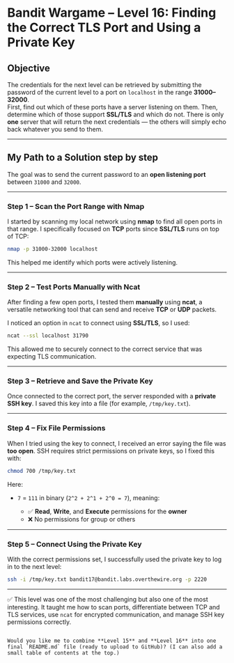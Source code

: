 

# Bandit Wargame – Level 16: Finding the Correct TLS Port and Using a Private Key

## Objective
The credentials for the next level can be retrieved by submitting the password of the current level to a port on `localhost` in the range **31000–32000**.  
First, find out which of these ports have a server listening on them. Then, determine which of those support **SSL/TLS** and which do not. There is only **one** server that will return the next credentials — the others will simply echo back whatever you send to them.

---

## My Path to a Solution step by step

  
The goal was to send the current password to an **open listening port** between `31000` and `32000`.

---

###  Step 1 – Scan the Port Range with Nmap  
I started by scanning my local network using **nmap** to find all open ports in that range. I specifically focused on **TCP** ports since **SSL/TLS** runs on top of TCP:

```bash
nmap -p 31000-32000 localhost
````

This helped me identify which ports were actively listening.

---

###  Step 2 – Test Ports Manually with Ncat

After finding a few open ports, I tested them **manually** using **ncat**, a versatile networking tool that can send and receive **TCP** or **UDP** packets.

I noticed an option in `ncat` to connect using **SSL/TLS**, so I used:

```bash
ncat --ssl localhost 31790
```

This allowed me to securely connect to the correct service that was expecting TLS communication.

---

### Step 3 – Retrieve and Save the Private Key

Once connected to the correct port, the server responded with a **private SSH key**. I saved this key into a file (for example, `/tmp/key.txt`).

---

###  Step 4 – Fix File Permissions

When I tried using the key to connect, I received an error saying the file was **too open**.
SSH requires strict permissions on private keys, so I fixed this with:

```bash
chmod 700 /tmp/key.txt
```

Here:

* `7` = `111` in binary (`2^2 + 2^1 + 2^0 = 7`), meaning:

  * ✅ **Read**, **Write**, and **Execute** permissions for the **owner**
  * ❌ No permissions for group or others

---

###  Step 5 – Connect Using the Private Key

With the correct permissions set, I successfully used the private key to log in to the next level:

```bash
ssh -i /tmp/key.txt bandit17@bandit.labs.overthewire.org -p 2220
```

---

✅ This level was one of the most challenging but also one of the most interesting. It taught me how to scan ports, differentiate between TCP and TLS services, use `ncat` for encrypted communication, and manage SSH key permissions correctly.

```

Would you like me to combine **Level 15** and **Level 16** into one final `README.md` file (ready to upload to GitHub)? (I can also add a small table of contents at the top.)
```
